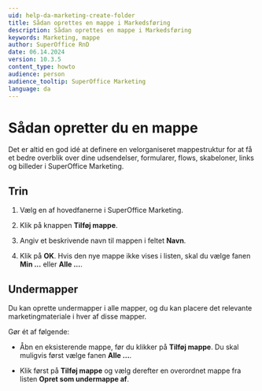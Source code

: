 ```yaml
---
uid: help-da-marketing-create-folder
title: Sådan oprettes en mappe i Markedsføring
description: Sådan oprettes en mappe i Markedsføring
keywords: Marketing, mappe
author: SuperOffice RnD
date: 06.14.2024
version: 10.3.5
content_type: howto
audience: person
audience_tooltip: SuperOffice Marketing
language: da
---
```


# Sådan opretter du en mappe

Det er altid en god idé at definere en velorganiseret mappestruktur for at få et bedre overblik over dine udsendelser, formularer, flows, skabeloner, links og billeder i SuperOffice Marketing.

## Trin

1. Vælg en af hovedfanerne i SuperOffice Marketing.

2. Klik på knappen **Tilføj mappe**.

3. Angiv et beskrivende navn til mappen i feltet **Navn**.

4. Klik på **OK**. Hvis den nye mappe ikke vises i listen, skal du vælge fanen **Min ...** eller **Alle ...**.

## Undermapper

Du kan oprette undermapper i alle mapper, og du kan placere det relevante marketingmateriale i hver af disse mapper.

Gør ét af følgende:

* Åbn en eksisterende mappe, før du klikker på **Tilføj mappe**. Du skal muligvis først vælge fanen **Alle ...**.

* Klik først på **Tilføj mappe** og vælg derefter en overordnet mappe fra listen **Opret som undermappe af**.

<!-- Referenced images -->
